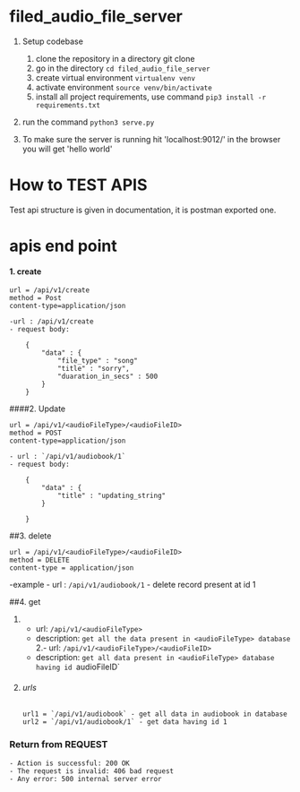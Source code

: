 # filed_audio_file_server


1. Setup codebase
 
    1. clone the repository in a directory
            git clone 
    2. go in the directory `cd filed_audio_file_server`
    3. create virtual environment
        `virtualenv venv`
    4. activate environment
        `source venv/bin/activate`
    5. install all project requirements, use command
        `pip3 install -r requirements.txt`
    
2. run the command
    `python3 serve.py`

3. To make sure the server is running hit 'localhost:9012/' in the browser
    you will get 'hello world'
        

# How to TEST APIS
Test api structure is given in documentation, it is postman exported one.

# apis end point

#### 1. create
    url = /api/v1/create 
    method = Post
    content-type=application/json
    
    -url : /api/v1/create
    - request body:

        {
            "data" : {
                "file_type" : "song"
                "title" : "sorry",
                "duaration_in_secs" : 500
            }
        }
        
                    
####2. Update

    url = /api/v1/<audioFileType>/<audioFileID> 
    method = POST
    content-type=application/json
    
    - url : `/api/v1/audiobook/1`       
    - request body:

        {
            "data" : {
                "title" : "updating_string"
            }
            
        }

##3. delete
  
    url = /api/v1/<audioFileType>/<audioFileID>
    method = DELETE
    content-type = application/json
-example
    - url : `/api/v1/audiobook/1` - delete record present at id 1

##4. get

   1. - url:  `/api/v1/<audioFileType>`
      - description: `get all the data present in <audioFileType> database`
   2.- url:  `/api/v1/<audioFileType>/<audioFileID>`
      - description: `get all data present in <audioFileType> database having id `audioFileID`    
   3. ###### urls
   
           
          url1 = `/api/v1/audiobook` - get all data in audiobook in database
          url2 = `/api/v1/audiobook/1` - get data having id 1
    
    
### Return from REQUEST

    - Action is successful: 200 OK
    - The request is invalid: 406 bad request
    - Any error: 500 internal server error